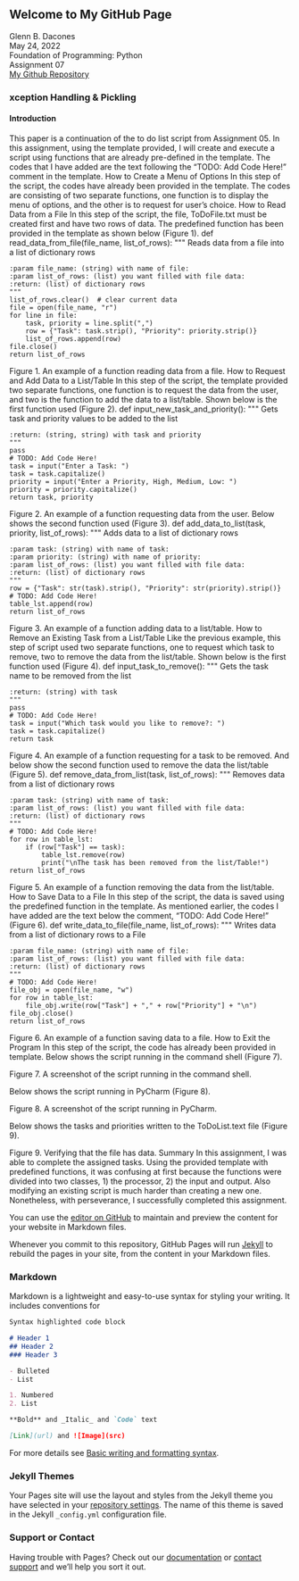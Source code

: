 ## Welcome to My GitHub Page

Glenn B. Dacones  
May 24, 2022  
Foundation of Programming: Python  
Assignment 07  
[My Github Repository](https://github.com/uwpce-Dgbjccd05/IntroToProg-Python-Mod07)

<p align = "center" fontsize = 14>					
<h3>xception Handling & Pickling</h3>
</p>

#### Introduction
This paper is a continuation of the to do list script from Assignment 05. In this assignment, using the template provided, I will create and execute a script using functions that are already pre-defined in the template. The codes that I have added are the text following the “TODO: Add Code Here!” comment in the template.
How to Create a Menu of Options
In this step of the script, the codes have already been provided in the template. The codes are  consisting of two separate functions, one function is to display the menu of options, and the other is to request for user’s choice.
How to Read Data from a File
In this step of the script, the file, ToDoFile.txt must be created first and have two rows of data. The predefined function has been provided in the template as shown below (Figure 1).
def read_data_from_file(file_name, list_of_rows):
    """ Reads data from a file into a list of dictionary rows

    :param file_name: (string) with name of file:
    :param list_of_rows: (list) you want filled with file data:
    :return: (list) of dictionary rows
    """
    list_of_rows.clear()  # clear current data
    file = open(file_name, "r")
    for line in file:
        task, priority = line.split(",")
        row = {"Task": task.strip(), "Priority": priority.strip()}
        list_of_rows.append(row)
    file.close()
    return list_of_rows
Figure 1. An example of a function reading data from a file.
How to Request and Add Data to a List/Table
In this step of the script, the template provided two separate functions, one function is to request the data from the user, and two is the function to add the data to  a list/table. Shown below is the first function used (Figure 2).
def input_new_task_and_priority():
    """  Gets task and priority values to be added to the list

    :return: (string, string) with task and priority
    """
    pass
    # TODO: Add Code Here!
    task = input("Enter a Task: ")
    task = task.capitalize()
    priority = input("Enter a Priority, High, Medium, Low: ")
    priority = priority.capitalize()
    return task, priority
Figure 2. An example of a function requesting data from the user.
Below shows the second function used (Figure 3).
def add_data_to_list(task, priority, list_of_rows):
    """ Adds data to a list of dictionary rows

    :param task: (string) with name of task:
    :param priority: (string) with name of priority:
    :param list_of_rows: (list) you want filled with file data:
    :return: (list) of dictionary rows
    """
    row = {"Task": str(task).strip(), "Priority": str(priority).strip()}
    # TODO: Add Code Here!
    table_lst.append(row)
    return list_of_rows
Figure 3. An example of a function adding data to a list/table.
How to Remove an Existing Task from a List/Table
Like the previous example, this step of script used two separate functions, one to request which task to remove, two to remove the data from the list/table. Shown below is the first function used (Figure 4).
def input_task_to_remove():
    """  Gets the task name to be removed from the list

    :return: (string) with task
    """
    pass
    # TODO: Add Code Here!
    task = input("Which task would you like to remove?: ")
    task = task.capitalize()
    return task
Figure 4. An example of a function requesting for a task to be removed.
And below show the second function used to remove the data the list/table (Figure 5).
def remove_data_from_list(task, list_of_rows):
    """ Removes data from a list of dictionary rows

    :param task: (string) with name of task:
    :param list_of_rows: (list) you want filled with file data:
    :return: (list) of dictionary rows
    """
    # TODO: Add Code Here!
    for row in table_lst:
        if (row["Task"] == task):
            table_lst.remove(row)
            print("\nThe task has been removed from the list/Table!")
    return list_of_rows
Figure 5. An example of a function removing the data from the list/table.
How to Save Data to a File
In this step of the script, the data is saved using the predefined function in the template. As mentioned earlier, the codes I have added are the text below the comment, “TODO: Add Code Here!” (Figure 6).
def write_data_to_file(file_name, list_of_rows):
    """ Writes data from a list of dictionary rows to a File

    :param file_name: (string) with name of file:
    :param list_of_rows: (list) you want filled with file data:
    :return: (list) of dictionary rows
    """
    # TODO: Add Code Here!
    file_obj = open(file_name, "w")
    for row in table_lst:
        file_obj.write(row["Task"] + "," + row["Priority"] + "\n")
    file_obj.close()
    return list_of_rows
Figure 6. An example of a function saving data to a file.
How to Exit the Program
In  this step of the script, the code has already been provided in template.
Below shows the script running in the command shell (Figure 7).

 
Figure 7.  A screenshot of the script running in the command shell.

Below shows the script running in PyCharm (Figure 8).

 
Figure 8.  A screenshot of the script running in PyCharm.

Below shows the tasks and priorities written to the ToDoList.text file (Figure 9).
 
Figure 9. Verifying that the file has data.
Summary
In this assignment, I was able to complete the assigned tasks. Using the provided template with predefined functions, it was confusing at first because the functions were divided  into two classes, 1) the processor, 2) the input and output. Also modifying an existing script is much harder than creating a new one. Nonetheless, with perseverance, I successfully completed this assignment.


You can use the [editor on GitHub](https://github.com/uwpce-Dgbjccd05/IntroToProg-Python-Mod07/edit/main/README.md) to maintain and preview the content for your website in Markdown files.

Whenever you commit to this repository, GitHub Pages will run [Jekyll](https://jekyllrb.com/) to rebuild the pages in your site, from the content in your Markdown files.

### Markdown

Markdown is a lightweight and easy-to-use syntax for styling your writing. It includes conventions for

```markdown
Syntax highlighted code block

# Header 1
## Header 2
### Header 3

- Bulleted
- List

1. Numbered
2. List

**Bold** and _Italic_ and `Code` text

[Link](url) and ![Image](src)
```

For more details see [Basic writing and formatting syntax](https://docs.github.com/en/github/writing-on-github/getting-started-with-writing-and-formatting-on-github/basic-writing-and-formatting-syntax).

### Jekyll Themes

Your Pages site will use the layout and styles from the Jekyll theme you have selected in your [repository settings](https://github.com/uwpce-Dgbjccd05/IntroToProg-Python-Mod07/settings/pages). The name of this theme is saved in the Jekyll `_config.yml` configuration file.

### Support or Contact

Having trouble with Pages? Check out our [documentation](https://docs.github.com/categories/github-pages-basics/) or [contact support](https://support.github.com/contact) and we’ll help you sort it out.
